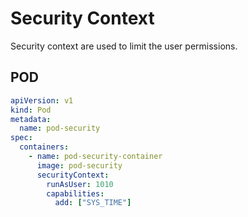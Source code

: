 # Security Context

Security context are used to limit the user permissions.

## POD

```yaml
apiVersion: v1
kind: Pod
metadata:
  name: pod-security
spec:
  containers:
    - name: pod-security-container
      image: pod-security
      securityContext:
        runAsUser: 1010
        capabilities:
          add: ["SYS_TIME"]
```
